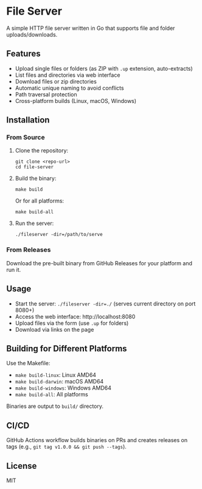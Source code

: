 # File Server

A simple HTTP file server written in Go that supports file and folder uploads/downloads.

## Features

- Upload single files or folders (as ZIP with `.up` extension, auto-extracts)
- List files and directories via web interface
- Download files or zip directories
- Automatic unique naming to avoid conflicts
- Path traversal protection
- Cross-platform builds (Linux, macOS, Windows)

## Installation

### From Source

1. Clone the repository:
   ```
   git clone <repo-url>
   cd file-server
   ```

2. Build the binary:
   ```
   make build
   ```

   Or for all platforms:
   ```
   make build-all
   ```

3. Run the server:
   ```
   ./fileserver -dir=/path/to/serve
   ```

### From Releases

Download the pre-built binary from GitHub Releases for your platform and run it.

## Usage

- Start the server: `./fileserver -dir=./` (serves current directory on port 8080+)
- Access the web interface: http://localhost:8080
- Upload files via the form (use `.up` for folders)
- Download via links on the page

## Building for Different Platforms

Use the Makefile:

- `make build-linux`: Linux AMD64
- `make build-darwin`: macOS AMD64
- `make build-windows`: Windows AMD64
- `make build-all`: All platforms

Binaries are output to `build/` directory.

## CI/CD

GitHub Actions workflow builds binaries on PRs and creates releases on tags (e.g., `git tag v1.0.0 && git push --tags`).

## License

MIT